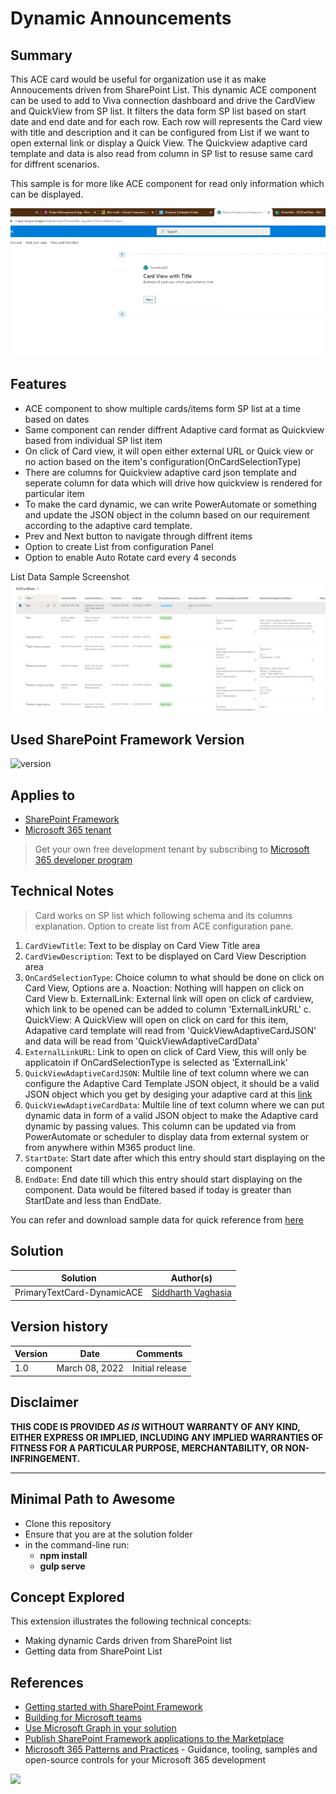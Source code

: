 # Dynamic Announcements

## Summary

This ACE card would be useful for organization use it as make Annoucements driven from SharePoint List.  This dynamic ACE component can be used to add to Viva connection dashboard and drive the CardView and QuickView from SP list. It filters the data form SP list based on start date and end date and for each row.
Each row will represents the Card view with title and description and it can be configured from List if we want to open external link or display a Quick View. The Quickview adaptive card template and data is also read from column in SP list to resuse same card for diffrent scenarios. 

This sample is for more like ACE component for read only information which can be displayed. 

![Web part in Action](./assets/aceinaction.gif)

## Features

- ACE component to show multiple cards/items form SP list at a time based on dates
- Same component can render diffrent Adaptive card format as Quickview based from individual SP list item
- On click of Card view, it will open either external URL or Quick view or no action based on the item's configuration(OnCardSelectionType)
- There are columns for Quickview adaptive card json template and seperate column for data which will drive how quickview is rendered for particular item
- To make the card dynamic, we can write PowerAutomate or something and update the JSON object in the column based on our requirement according to the adaptive card template.
- Prev and Next button to navigate through diffrent items
- Option to create List from configuration Panel
- Option to enable Auto Rotate card every 4 seconds

List Data Sample Screenshot
![Web part in Action](./assets/listsdataexample.png)

## Used SharePoint Framework Version

![version](https://img.shields.io/badge/version-1.14.0beta-green.svg)

## Applies to

- [SharePoint Framework](https://aka.ms/spfx)
- [Microsoft 365 tenant](https://docs.microsoft.com/en-us/sharepoint/dev/spfx/set-up-your-developer-tenant)

> Get your own free development tenant by subscribing to [Microsoft 365 developer program](http://aka.ms/o365devprogram)

## Technical Notes

> Card works on SP list which following schema and its columns explanation. Option to create list from ACE configuration pane.

1. `CardViewTitle`: Text to be display on Card View Title area
2. `CardViewDescription`: Text to be displayed on Card View Description area
3. `OnCardSelectionType`: Choice column to what should be done on click on Card View, Options are
    a. Noaction: Nothing will happen on click on Card View
    b. ExternalLink: External link will open on click of cardview, which link to be opened can be added to column 'ExternalLinkURL'
    c. QuickView: A QuickView will open on click on card for this item, Adapative card template will read from 'QuickViewAdaptiveCardJSON' and data will be read from 'QuickViewAdaptiveCardData'
4. `ExternalLinkURL`: Link to open on click of Card View, this will only be applicatoin if OnCardSelectionType is selected as 'ExternalLink'
5. `QuickViewAdaptiveCardJSON`: Multile line of text column where we can configure the Adaptive Card Template JSON object, it should be a valid JSON object which you get by desiging your adaptive card at this [link](https://adaptivecards.io/designer/)
6. `QuickViewAdaptiveCardData`: Multile line of text column where we can put dynamic data in form of a valid JSON object to make the Adaptive card dynamic by passing values. This column can be updated via from PowerAutomate or scheduler to display data from external system or from anywhere within M365 product line. 
7. `StartDate`: Start date after which this entry should start displaying on the component
8. `EndDate`: End date till which this entry should start displaying on the component. Data would be filtered based if today is greater than StartDate and less than EndDate.

You can refer and download sample data for quick reference from [here](./assets/sampledata.xlsx)

## Solution

Solution|Author(s)
--------|---------
PrimaryTextCard-DynamicACE | [Siddharth Vaghasia](https://siddharthvaghasia.com)


## Version history

Version|Date|Comments
-------|----|--------
1.0|March 08, 2022|Initial release

## Disclaimer

**THIS CODE IS PROVIDED *AS IS* WITHOUT WARRANTY OF ANY KIND, EITHER EXPRESS OR IMPLIED, INCLUDING ANY IMPLIED WARRANTIES OF FITNESS FOR A PARTICULAR PURPOSE, MERCHANTABILITY, OR NON-INFRINGEMENT.**

---

## Minimal Path to Awesome

- Clone this repository
- Ensure that you are at the solution folder
- in the command-line run:
  - **npm install**
  - **gulp serve**

## Concept Explored

This extension illustrates the following technical concepts:

- Making dynamic Cards driven from SharePoint list
- Getting data from SharePoint List

## References

- [Getting started with SharePoint Framework](https://docs.microsoft.com/en-us/sharepoint/dev/spfx/set-up-your-developer-tenant)
- [Building for Microsoft teams](https://docs.microsoft.com/en-us/sharepoint/dev/spfx/build-for-teams-overview)
- [Use Microsoft Graph in your solution](https://docs.microsoft.com/en-us/sharepoint/dev/spfx/web-parts/get-started/using-microsoft-graph-apis)
- [Publish SharePoint Framework applications to the Marketplace](https://docs.microsoft.com/en-us/sharepoint/dev/spfx/publish-to-marketplace-overview)
- [Microsoft 365 Patterns and Practices](https://aka.ms/m365pnp) - Guidance, tooling, samples and open-source controls for your Microsoft 365 development

<img src="https://telemetry.sharepointpnp.com/sp-dev-fx-aces/samples/PrimaryTextCard-Dynamic-Announcements" />
